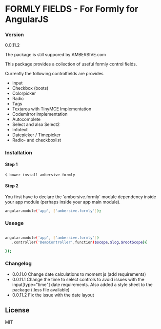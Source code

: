 # FORMLY FIELDS - For Formly for AngularJS

### Version
0.0.11.2

The package is still suppored by AMBERSIVE.com

This package provides a collection of useful formly control fields.

Currently the following controlfields are provides

- Input
- Checkbox (boots)
- Colorpicker
- Radio
- Tags
- Textarea with TinyMCE Implementation
- Codemirror implementation
- Autocomplete
- Select and also Select2
- Infotext
- Datepicker / Timepicker
- Radio- and checkboxlist

### Installation

#### Step 1

```sh
$ bower install ambersive-formly
```

#### Step 2
You first have to declare the 'ambersive.formly' module dependency inside your app module (perhaps inside your app main module).

```sh
angular.module('app', ['ambersive.formly']);
```
### Useage

```sh

angular.module('app', ['ambersive.formly'])
   .controller('DemoController',function($scope,$log,$rootScope){

});
```

### Changelog

- 0.0.11.0 Change date calculations to moment js (add requirements)
- 0.0.11.1 Change the time to select controls to avoid issues with the input[type="time"] date requirements. Also added a style sheet to the package (.less file available)
- 0.0.11.2 Fix the issue with the date layout

License
----
MIT